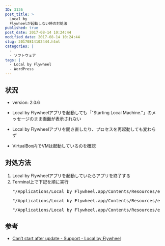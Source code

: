 ```yaml
---
ID: 3126
post_title: >
  Local by
  Flywheelが起動しない時の対処法
published: true
post_date: 2017-08-14 10:24:44
modified_date: 2017-08-14 10:24:44
slug: 20170814102444.html
categories: |
  -
  - ソフトウェア
tags: |
  - Local by Flywheel
  - WordPress
---
```

## 状況

* version: 2.0.6

* Local by Flywheelアプリを起動しても「"Starting Local Machine."」のメッセージのまま画面が表示されない
* Local by Flywheelアプリを開き直したり、プロセスを再起動しても変わらず
* VirtualBox内でVMは起動しているのを確認


## 対処方法

<ol>
 <li>Local by Flywheelアプリを起動していたらアプリを終了する</li>
 <li>Terminal上で下記を順に実行
<pre>"/Applications/Local by Flywheel.app/Contents/Resources/extraResources/virtual-machine/vendor/docker/osx/docker-machine" kill local-by-flywheel</pre>
<pre>"/Applications/Local by Flywheel.app/Contents/Resources/extraResources/virtual-machine/vendor/docker/osx/docker-machine" restart local-by-flywheel</pre>
<pre>"/Applications/Local by Flywheel.app/Contents/Resources/extraResources/virtual-machine/vendor/docker/osx/docker-machine" env local-by-flywheel</pre>
</li>
</ol>


## 参考

* [Can’t start after update - Support - Local by Flywheel](http://local.getflywheel.com/community/t/cant-start-after-update/2238/2)